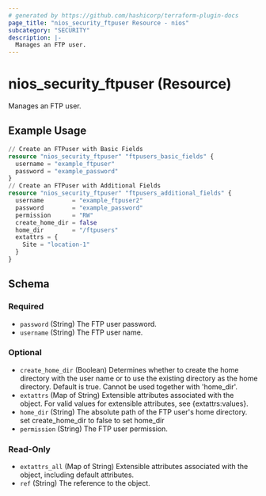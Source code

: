 ```yaml
---
# generated by https://github.com/hashicorp/terraform-plugin-docs
page_title: "nios_security_ftpuser Resource - nios"
subcategory: "SECURITY"
description: |-
  Manages an FTP user.
---
```


# nios_security_ftpuser (Resource)

Manages an FTP user.

## Example Usage

```terraform
// Create an FTPuser with Basic Fields
resource "nios_security_ftpuser" "ftpusers_basic_fields" {
  username = "example_ftpuser"
  password = "example_password"
}
// Create an FTPuser with Additional Fields
resource "nios_security_ftpuser" "ftpusers_additional_fields" {
  username        = "example_ftpuser2"
  password        = "example_password"
  permission      = "RW"
  create_home_dir = false
  home_dir        = "/ftpusers"
  extattrs = {
    Site = "location-1"
  }
}
```

<!-- schema generated by tfplugindocs -->
## Schema

### Required

- `password` (String) The FTP user password.
- `username` (String) The FTP user name.

### Optional

- `create_home_dir` (Boolean) Determines whether to create the home directory with the user name or to use the existing directory as the home directory. Default is true. Cannot be used together with 'home_dir'.
- `extattrs` (Map of String) Extensible attributes associated with the object. For valid values for extensible attributes, see {extattrs:values}.
- `home_dir` (String) The absolute path of the FTP user's home directory. set create_home_dir to false to set home_dir
- `permission` (String) The FTP user permission.

### Read-Only

- `extattrs_all` (Map of String) Extensible attributes associated with the object, including default attributes.
- `ref` (String) The reference to the object.
